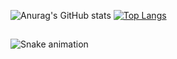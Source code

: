 
![Anurag's GitHub stats](https://github-readme-stats.vercel.app/api?username=Marcos-Auguusto&show_icons=true&theme=react)
[![Top Langs](https://github-readme-stats.vercel.app/api/top-langs/?username=Marcos-Auguusto&hide_progress=true)](https://github.com/anuraghazra/github-readme-stats)
                          
##                    
![Snake animation](https://github.com/Marcos-Auguusto/Marcos-Auguusto/blob/output/github-contribution-grid-snake.svg)

